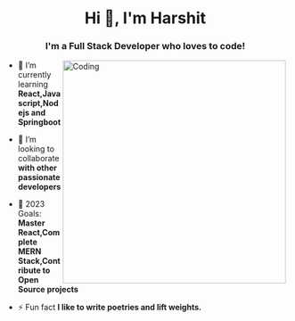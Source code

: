 <h1 align="center">Hi 👋, I'm Harshit</h1>
<h3 align="center">I'm a Full Stack Developer who loves to code!</h3>
 <img img align="right" alt="Coding" width="400" src="https://cdn.dribbble.com/users/1162077/screenshots/3848914/programmer.gif" />

- 🌱 I’m currently learning **React,Javascript,Nodejs and Springboot**

- 👯 I’m looking to collaborate **with other passionate developers**

- 💬 2023 Goals: **Master React,Complete MERN Stack,Contribute to Open Source projects**

- ⚡ Fun fact **I like to write poetries and lift weights.**
